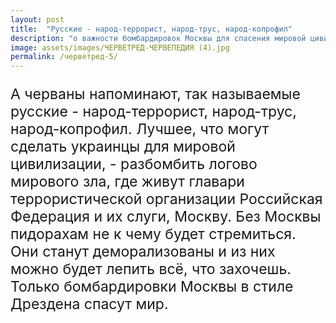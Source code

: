 ```yaml
---
layout: post
title:  "Русские - народ-террорист, народ-трус, народ-копрофил"
description: "о важности бомбардировок Москвы для спасения мировой цивилизации от террористической организации Российская Федерация и их слуг" 
image: assets/images/ЧЕРВЕТРЕД-ЧЕРВЕПЕДИЯ (4).jpg
permalink: /черветред-5/
---
```

<p style="font-size: 23px;">А черваны напоминают, так называемые русские - народ-террорист, народ-трус, народ-копрофил. Лучшее, что могут сделать украинцы для мировой цивилизации, - разбомбить логово мирового зла, где живут главари террористической организации Российская Федерация и их слуги, Москву. Без Москвы пидорахам не к чему будет стремиться. Они станут деморализованы и из них можно будет лепить всё, что захочешь.
Только бомбардировки Москвы в стиле Дрездена спасут мир.</p>
